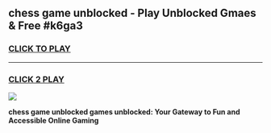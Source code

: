 
## chess game unblocked - Play Unblocked Gmaes & Free #k6ga3
<h3>
<a href="https://news.freeplayer.one?title=chess_game_unblocked&ref=03M">CLICK TO PLAY</a></h3>
<hr>

<h3>
<a href="https://news.freeplayer.one?title=chess_game_unblocked&ref=03M">CLICK 2 PLAY</a>
  
</h3>

<a href="https://news.freeplayer.one?title=chess_game_unblocked&ref=03M"><img src="https://clearcache.store/games.png"></a>


**chess game unblocked games unblocked: Your Gateway to Fun and Accessible Online Gaming**
